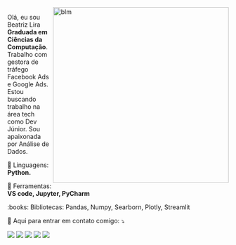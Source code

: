 <img src="https://raw.githubusercontent.com/MicaelliMedeiros/micaellimedeiros/master/image/computer-illustration.png" min-width="400px" max-width="400px" width="400px" align="right" alt="blm">

<p align="left"> 
  Olá, eu sou Beatriz Lira <strong>Graduada em Ciências da Computação</strong>.<br>
 Trabalho com gestora de tráfego Facebook Ads e Google Ads. Estou buscando trabalho na área tech como Dev Júnior.
 Sou apaixonada por Análise de Dados.
</p>

<p align="left">
  🦄 Linguagens: <strong>Python.</strong>
</p>

<p align="left">
  💼 Ferramentas: <strong>VS code, Jupyter, PyCharm</strong>
  <p>
   :books: Bibliotecas: Pandas, Numpy, Searborn, Plotly, Streamlit
    </p>
</p>

<p align="left">
  💌 Aqui para entrar em contato comigo: ⤵️
</p>

<p align="left">
  <a href="blmartins017@gmail.com" alt="Gmail">
  <img src="https://img.shields.io/badge/-Gmail-FF0000?style=flat-square&labelColor=FF0000&logo=gmail&logoColor=white&link=LINK-DO-SEU-EMAIL" /></a>

  <a href="https://www.linkedin.com/in/beatrizmartinsl" alt="Linkedin">
 <img src="https://img.shields.io/badge/-Linkedin-0e76a8?style=flat-square&logo=Linkedin&logoColor=white&link=https://www.linkedin.com/in/beatrizmartinsl/"/></a>

  <a href="https://wa.me/5581998250080?text=Ol%C3%A1%2C+Beatriz" alt="WhatsApp">
  <img src="https://img.shields.io/badge/-WhatsApp-25d366?style=flat-square&labelColor=25d366&logo=whatsapp&logoColor=white&link=API-DO-SEU-WHATSAPP"/></a>

  <a href="https://www.facebook.com/blmartins00/" alt="Facebook">
  <img src="https://img.shields.io/badge/-Facebook-3b5998?style=flat-square&labelColor=3b5998&logo=facebook&logoColor=white&link=LINK-DO-SEU-FACEBOOK"/></a>

  <a href="https://www.instagram.com/beatrizliramartins/" alt="Instagram">
  <img src="https://img.shields.io/badge/-Instagram-DF0174?style=flat-square&labelColor=DF0174&logo=instagram&logoColor=white&link=LINK-DO-SEU-INSTAGRAM"/></a>
</p>  

